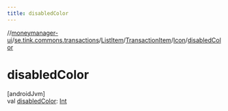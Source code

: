 ```yaml
---
title: disabledColor
---
```

//[moneymanager-ui](../../../../../index.html)/[se.tink.commons.transactions](../../../index.html)/[ListItem](../../index.html)/[TransactionItem](../index.html)/[Icon](index.html)/[disabledColor](disabled-color.html)



# disabledColor



[androidJvm]\
val [disabledColor](disabled-color.html): [Int](https://kotlinlang.org/api/latest/jvm/stdlib/kotlin/-int/index.html)





